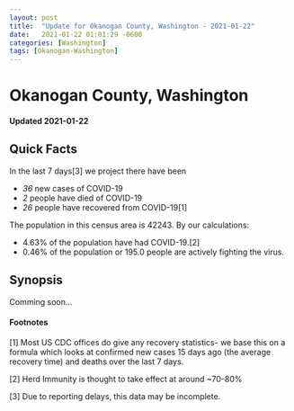 ```yaml
---
layout: post
title:  "Update for Okanogan County, Washington - 2021-01-22"
date:   2021-01-22 01:01:29 -0600
categories: [Washington]
tags: [Okanogan-Washington]
---
```


# Okanogan County, Washington
#### Updated 2021-01-22

## Quick Facts

In the last 7 days[3] we project there have been
- *36* new cases of COVID-19
- *2* people have died of COVID-19
- *26* people have recovered from COVID-19[1]

The population in this census area is 42243. By our calculations:
- 4.63% of the population have had COVID-19.[2]
- 0.46% of the population or 195.0 people are actively fighting the virus.

## Synopsis

Comming soon...


#### Footnotes

[1] Most US CDC offices do give any recovery statistics- we base this on a formula which looks at confirmed new cases
15 days ago (the average recovery time) and deaths over the last 7 days.

[2] Herd Immunity is thought to take effect at around ~70-80%

[3] Due to reporting delays, this data may be incomplete.
 
    